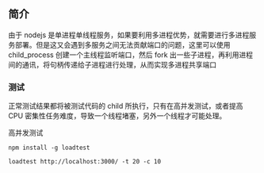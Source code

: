 ## 简介

由于 nodejs 是单进程单线程服务，如果要利用多进程优势，就需要进行多进程服务部署。但是这又会遇到多服务之间无法贡献端口的问题，这里可以使用 child_process 创建一个主线程监听端口，然后 fork 出一些子进程，再利用进程间的通讯，将句柄传递给子进程进行处理，从而实现多进程共享端口

### 测试

正常测试结果都将被测试代码的 child 所执行，只有在高并发测试，或者提高 CPU 密集性任务难度，导致一个线程堵塞，另外一个线程才可能处理。

高并发测试

```
npm install -g loadtest

loadtest http://localhost:3000/ -t 20 -c 10
```
